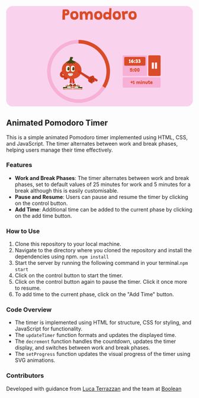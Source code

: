 
<div style="text-align:center;">
    <img src="images/screenshot.png" alt="Screenshot">
</div>


## Animated Pomodoro Timer

This is a simple animated Pomodoro timer implemented using HTML, CSS, and JavaScript. The timer alternates between work and break phases, helping users manage their time effectively.

### Features

- **Work and Break Phases**: The timer alternates between work and break phases, set to default values of 25 minutes for work and 5 minutes for a break although this is easily customisable. 
- **Pause and Resume**: Users can pause and resume the timer by clicking on the control button.
- **Add Time**: Additional time can be added to the current phase by clicking on the add time button.

### How to Use

1. Clone this repository to your local machine.
2. Navigate to the directory where you cloned the repository and install the dependencies using npm.
`npm install`
3. Start the server by running the following command in your terminal.`npm start`
3. Click on the control button to start the timer.
4. Click on the control button again to pause the timer. Click it once more to resume.
5. To add time to the current phase, click on the "Add Time" button.

### Code Overview

- The timer is implemented using HTML for structure, CSS for styling, and JavaScript for functionality.
- The `updateTimer` function formats and updates the displayed time.
- The `decrement` function handles the countdown, updates the timer display, and switches between work and break phases.
- The `setProgress` function updates the visual progress of the timer using SVG animations.

### Contributors
Developed with guidance from [Luca Terrazzan](https://github.com/Luca-Terrazzan) and the team at [Boolean](https://boolean.co.uk)

